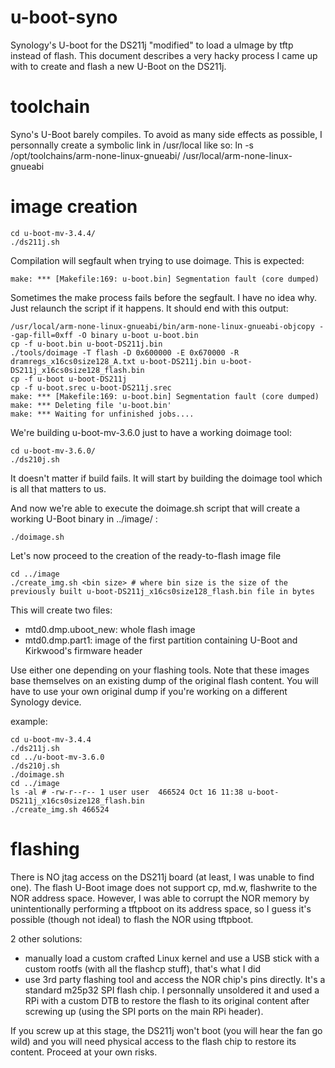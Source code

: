 # u-boot-syno
Synology's U-boot for the DS211j "modified" to load a uImage by tftp instead of flash.
This document describes a very hacky process I came up with to create and flash a new U-Boot on the DS211j.

# toolchain
Syno's U-Boot barely compiles. To avoid as many side effects as possible, I personnally create a symbolic link in /usr/local like so:
ln -s /opt/toolchains/arm-none-linux-gnueabi/ /usr/local/arm-none-linux-gnueabi

# image creation
```
cd u-boot-mv-3.4.4/
./ds211j.sh
```

Compilation will segfault when trying to use doimage. This is expected:
```
make: *** [Makefile:169: u-boot.bin] Segmentation fault (core dumped)
```

Sometimes the make process fails before the segfault. I have no idea why. Just relaunch the script if it happens. It should end with this output:
```
/usr/local/arm-none-linux-gnueabi/bin/arm-none-linux-gnueabi-objcopy --gap-fill=0xff -O binary u-boot u-boot.bin
cp -f u-boot.bin u-boot-DS211j.bin
./tools/doimage -T flash -D 0x600000 -E 0x670000 -R dramregs_x16cs0size128_A.txt u-boot-DS211j.bin u-boot-DS211j_x16cs0size128_flash.bin
cp -f u-boot u-boot-DS211j
cp -f u-boot.srec u-boot-DS211j.srec
make: *** [Makefile:169: u-boot.bin] Segmentation fault (core dumped)
make: *** Deleting file 'u-boot.bin'
make: *** Waiting for unfinished jobs....
```

We're building u-boot-mv-3.6.0 just to have a working doimage tool:
```
cd u-boot-mv-3.6.0/
./ds210j.sh
```

It doesn't matter if build fails. It will start by building the doimage tool which is all that matters to us.

And now we're able to execute the doimage.sh script that will create a working U-Boot binary in ../image/ :
```
./doimage.sh
```

Let's now proceed to the creation of the ready-to-flash image file
```
cd ../image
./create_img.sh <bin size> # where bin size is the size of the previously built u-boot-DS211j_x16cs0size128_flash.bin file in bytes
```

This will create two files:
- mtd0.dmp.uboot_new: whole flash image
- mtd0.dmp.part1: image of the first partition containing U-Boot and Kirkwood's firmware header

Use either one depending on your flashing tools.
Note that these images base themselves on an existing dump of the original flash content. You will have to use your own original dump if you're working on a different Synology device.

example:
```
cd u-boot-mv-3.4.4
./ds211j.sh
cd ../u-boot-mv-3.6.0
./ds210j.sh
./doimage.sh
cd ../image
ls -al # -rw-r--r-- 1 user user  466524 Oct 16 11:38 u-boot-DS211j_x16cs0size128_flash.bin
./create_img.sh 466524
```

# flashing
There is NO jtag access on the DS211j board (at least, I was unable to find one). The flash U-Boot image does not support cp, md.w, flashwrite to the NOR address space. However, I was able to corrupt the NOR memory by unintentionally performing a tftpboot on its address space, so I guess it's possible (though not ideal) to flash the NOR using tftpboot.

2 other solutions:
- manually load a custom crafted Linux kernel and use a USB stick with a custom rootfs (with all the flashcp stuff), that's what I did
- use 3rd party flashing tool and access the NOR chip's pins directly. It's a standard m25p32 SPI flash chip. I personnally unsoldered it and used a RPi with a custom DTB to restore the flash to its original content after screwing up (using the SPI ports on the main RPi header).

If you screw up at this stage, the DS211j won't boot (you will hear the fan go wild) and you will need physical access to the flash chip to restore its content. Proceed at your own risks.
